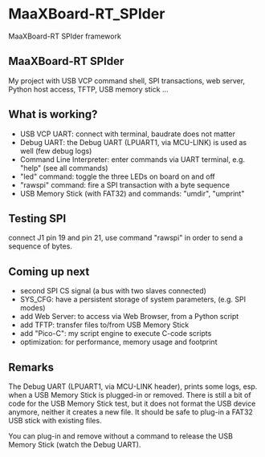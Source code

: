 # MaaXBoard-RT_SPIder
 MaaXBoard-RT SPIder framework

## MaaXBoard-RT SPIder
My project with USB VCP command shell, SPI transactions,
web server, Python host access, TFTP, USB memory stick ...

## What is working?
* USB VCP UART:
  connect with terminal, baudrate does not matter
* Debug UART:
  the Debug UART (LPUART1, via MCU-LINK) is used as well
  (few debug logs)
* Command Line Interpreter:
  enter commands via UART terminal, e.g.
  "help" (see all commands)
* "led" command:
  toggle the three LEDs on board on and off
* "rawspi" command:
  fire a SPI transaction with a byte sequence
* USB Memory Stick (with FAT32) and commands:
  "umdir", "umprint"

## Testing SPI
connect J1 pin 19 and pin 21, use command "rawspi" in order to
send a sequence of bytes.

## Coming up next
* second SPI CS signal (a bus with two slaves connected)
* SYS_CFG: have a persistent storage of system parameters,
  (e.g. SPI modes)
* add Web Server:
  to access via Web Browser, from a Python script
* add TFTP:
  transfer files to/from USB Memory Stick
* add "Pico-C":
  my script engine to execute C-code scripts
* optimization:
  for performance, memory usage and footprint

## Remarks
The Debug UART (LPUART1, via MCU-LINK header), prints some logs,
esp. when a USB Memory Stick is plugged-in or removed.
There is still a bit of code for the USB Memory Stick test, but it does
not format the USB device anymore, neither it creates a new file.
It should be safe to plug-in a FAT32 USB stick with existing files.

You can plug-in and remove without a command to release the USB Memory Stick
(watch the Debug UART).


